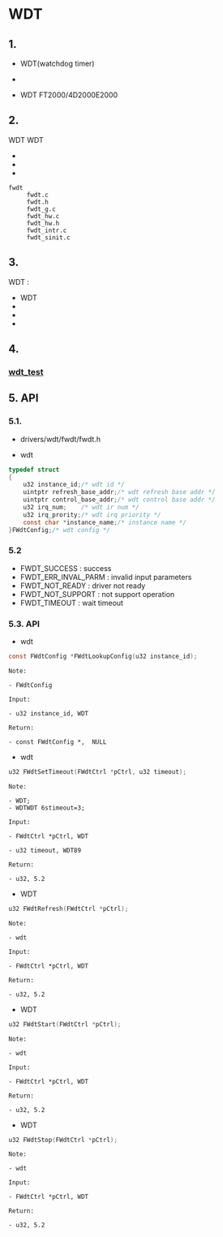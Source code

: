# WDT 

## 1. 

- WDT(watchdog timer)

- 

- WDT  FT2000/4D2000E2000

## 2. 

WDT WDT

- 
- 
- 


```
fwdt
     fwdt.c
     fwdt.h
     fwdt_g.c
     fwdt_hw.c
     fwdt_hw.h
     fwdt_intr.c
     fwdt_sinit.c
```

## 3. 

 WDT :

- WDT
- 
- 
- 

## 4. 


### [wdt_test](../../../baremetal/example/peripheral/timer/wdt_test/README.md)


## 5. API


### 5.1. 

- drivers/wdt/fwdt/fwdt.h

- wdt

```c
typedef struct
{
    u32 instance_id;/* wdt id */
    uintptr refresh_base_addr;/* wdt refresh base addr */
    uintptr control_base_addr;/* wdt control base addr */
    u32 irq_num;    /* wdt ir num */
    u32 irq_prority;/* wdt irq priority */
    const char *instance_name;/* instance name */
}FWdtConfig;/* wdt config */
```

### 5.2  

- FWDT_SUCCESS : success
- FWDT_ERR_INVAL_PARM : invalid input parameters
- FWDT_NOT_READY : driver not ready
- FWDT_NOT_SUPPORT : not support operation
- FWDT_TIMEOUT : wait timeout

### 5.3. API

- wdt

```c
const FWdtConfig *FWdtLookupConfig(u32 instance_id);
```

    Note:
    
    - FWdtConfig

    Input:

    - u32 instance_id, WDT 

    Return:

    - const FWdtConfig *,  NULL


- wdt

```c
u32 FWdtSetTimeout(FWdtCtrl *pCtrl, u32 timeout);
```

    Note:

    - WDT;
    - WDTWDT 6stimeout=3;

    Input:

    - FWdtCtrl *pCtrl, WDT 
    
    - u32 timeout, WDT89

    Return:

    - u32, 5.2


- WDT

```c
u32 FWdtRefresh(FWdtCtrl *pCtrl);
```

    Note:

    - wdt

    Input:

    - FWdtCtrl *pCtrl, WDT 

    Return:

    - u32, 5.2

- WDT

```c
u32 FWdtStart(FWdtCtrl *pCtrl);
```

    Note:

    - wdt

    Input:

    - FWdtCtrl *pCtrl, WDT 

    Return:

    - u32, 5.2

    
- WDT

```c
u32 FWdtStop(FWdtCtrl *pCtrl);
```

    Note:

    - wdt

    Input:

    - FWdtCtrl *pCtrl, WDT 

    Return:

    - u32, 5.2